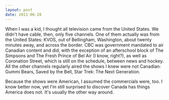 ```yaml
---
layout: post
date: 2011-06-28
---
```


When I was a kid, I thought all television came from the United States. We didn't have cable, then, only five channels. One of them actually was from the United States: KVOS, out of Bellingham, Washington, about twenty minutes away, and across the border. CBC was government mandated to air Canadian content and did, with the exception of an afterschool block of The Simpsons and The Fresh Prince of Bel Air (I know, right?), as well as Coronation Street, which is still on the schedule, between news and hockey. All the other channels regularly aired the shows I knew were not Canadian: Gummi Bears, Saved by the Bell, Star Trek: The Next Generation. 

Because the shows were American, I assumed the commercials were, too. I know better now, yet I'm still surprised to discover Canada has things America does not. It's usually the other way around. 

